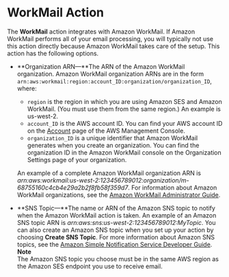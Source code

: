 # WorkMail Action<a name="receiving-email-action-workmail"></a>

The **WorkMail** action integrates with Amazon WorkMail\. If Amazon WorkMail performs all of your email processing, you will typically not use this action directly because Amazon WorkMail takes care of the setup\. This action has the following options\.
+ **Organization ARN—**The ARN of the Amazon WorkMail organization\. Amazon WorkMail organization ARNs are in the form `arn:aws:workmail:region:account_ID:organization/organization_ID`, where:
  + `region` is the region in which you are using Amazon SES and Amazon WorkMail\. \(You must use them from the same region\.\) An example is us\-west\-2\.
  + `account_ID` is the AWS account ID\. You can find your AWS account ID on the [Account](https://console.aws.amazon.com/billing/home?#/account) page of the AWS Management Console\.
  + `organization_ID` is a unique identifier that Amazon WorkMail generates when you create an organization\. You can find the organization ID in the Amazon WorkMail console on the Organization Settings page of your organization\. 

  An example of a complete Amazon WorkMail organization ARN is *arn:aws:workmail:us\-west\-2:123456789012:organization/m\-68755160c4cb4e29a2b2f8fb58f359d7*\. For information about Amazon WorkMail organizations, see the [Amazon WorkMail Administrator Guide](http://docs.aws.amazon.com/workmail/latest/adminguide/organizations_overview.html)\.
+ **SNS Topic—**The name or ARN of the Amazon SNS topic to notify when the Amazon WorkMail action is taken\. An example of an Amazon SNS topic ARN is *arn:aws:sns:us\-west\-2:123456789012:MyTopic*\. You can also create an Amazon SNS topic when you set up your action by choosing **Create SNS Topic**\. For more information about Amazon SNS topics, see the [Amazon Simple Notification Service Developer Guide](http://docs.aws.amazon.com/sns/latest/dg/CreateTopic.html)\.
**Note**  
The Amazon SNS topic you choose must be in the same AWS region as the Amazon SES endpoint you use to receive email\. 
